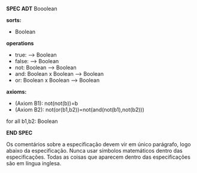**SPEC ADT** Booolean

**sorts:**
* Boolean

**operations**
* true: --> Boolean
* false: --> Boolean
* not: Boolean --> Boolean
* and: Boolean x Boolean --> Boolean
* or: Boolean x Boolean --> Boolean

**axioms:**
* (Axiom B1): not(not(b))=b
* (Axiom B2): not(or(b1,b2))=not(and(not(b1),not(b2)))

for all b1,b2: Boolean

**END SPEC**

Os comentários sobre a especificação devem vir em único parágrafo, logo abaixo da especificação. Nunca usar símbolos matemáticos dentro das especificações. Todas as coisas que aparecem dentro das especificações são em língua inglesa. 

